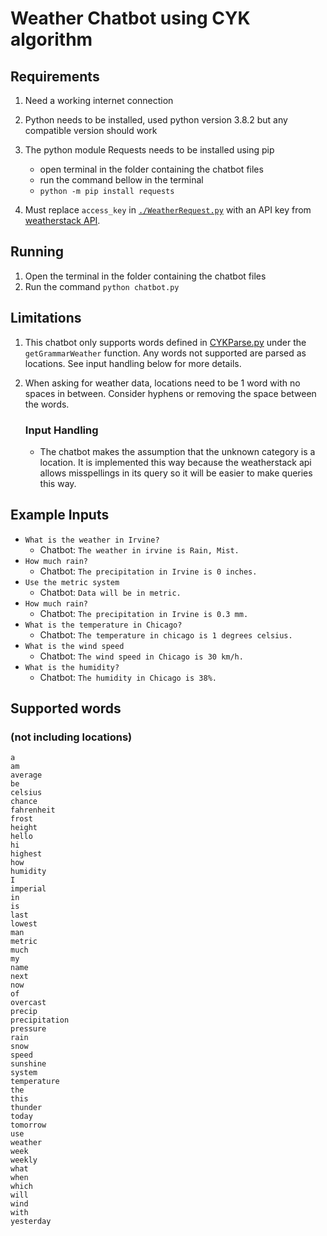 # Weather Chatbot using CYK algorithm

## Requirements

1. Need a working internet connection

2. Python needs to be installed, used python version 3.8.2 but any compatible version should work

3. The python module Requests needs to be installed using pip

   - open terminal in the folder containing the chatbot files
   - run the command bellow in the terminal
   - `python -m pip install requests`

4. Must replace `access_key` in [`./WeatherRequest.py`](./WeatherRequest.py) with an API key from [weatherstack API](https://weatherstack.com/product).

## Running

1. Open the terminal in the folder containing the chatbot files
2. Run the command `python chatbot.py`

## Limitations

1.  This chatbot only supports words defined in [CYKParse.py](./CYKParse.py) under the `getGrammarWeather` function. Any words not supported are parsed as locations. See input handling below for more details.

2.  When asking for weather data, locations need to be 1 word with no spaces in between. Consider hyphens or removing the space between the words.

    ### Input Handling

    - The chatbot makes the assumption that the unknown category is a location. It is implemented this way because the weatherstack api allows misspellings in its query so it will be easier to make queries this way.

## Example Inputs

- `What is the weather in Irvine?`
  - Chatbot: `The weather in irvine is Rain, Mist.`
- `How much rain?`
  - Chatbot: `The precipitation in Irvine is 0 inches.`
- `Use the metric system`
  - Chatbot: `Data will be in metric.`
- `How much rain?`
  - Chatbot: `The precipitation in Irvine is 0.3 mm.`
- `What is the temperature in Chicago?`
  - Chatbot: `The temperature in chicago is 1 degrees celsius.`
- `What is the wind speed`
  - Chatbot: `The wind speed in Chicago is 30 km/h.`
- `What is the humidity?`
  - Chatbot: `The humidity in Chicago is 38%.`

## Supported words

### (not including locations)

```
a
am
average
be
celsius
chance
fahrenheit
frost
height
hello
hi
highest
how
humidity
I
imperial
in
is
last
lowest
man
metric
much
my
name
next
now
of
overcast
precip
precipitation
pressure
rain
snow
speed
sunshine
system
temperature
the
this
thunder
today
tomorrow
use
weather
week
weekly
what
when
which
will
wind
with
yesterday
```
